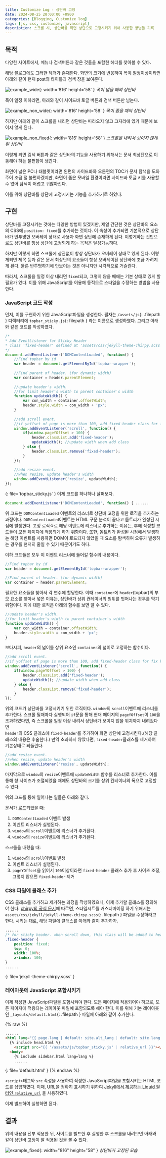 ```yaml
---
title: Customize Log - 상단바 고정
date: 2024-08-25 20:00:00 +0900
categories: [Blogging, Customize log]
tags: [js, css, customize, javascript]
description: 스크롤 시, 상단바를 화면 상단으로 고정시키기 위해 사용한 방법들 기록
---
```


## 목적

다양한 사이트에서, 메뉴나 검색버튼과 같은 것들을 포함한 헤더를 찾아볼 수 있다. 

해당 블로그에도 그러한 헤더가 존재한다. 화면의 크기에 반응하여 폭이 일정이상이라면 
아래와 같이 현재 post의 타이틀과 검색 창을 보여준다. 


![example_wide](/assets/img/topbar_example/topbar_example_wide.png){: width='816' height='58' }
_폭이 넓을 때의 상단바_

폭이 일정 이하라면, 아래와 같이 사이드바 토글 버튼과 검색 버튼만 남는다. 


![example_non_wide](/assets/img/topbar_example/topbar_example_non_wide.png){: width='816' height='58' }
_폭이 좁을 때의 상단바_

하지만 아래와 같이 스크롤을 내리면 상단바는 따라오지 않고 그자리에 있기 때문에 보이지 않게 된다.

![example_non_fixed](/assets/img/topbar_example/topbar_example_non_fixed.png){: width='816' height='58' }
_스크롤을 내려서 보이지 않게 된 상단바_

이렇게 되면 검색 버튼과 같은 상단바의 기능을 사용하기 위해서는 문서 최상단으로 이동해야 하는 불편함이 생긴다. 

화면이 넓은 PC나 태블릿이라면 왼편의 사이드바와 오른편의 TOC가 문서 탐색을 도와주어 조금 덜 불편하겠지만, 
화면이 좁은 모바일 환경이라면 사이드바 토글 키를 사용할 수 없어 탐색이 어렵고 귀찮아진다. 

이를 위해 상단바를 상단에 고정시키는 기능을 추가하기로 하였다.

## 구현

상단바를 고정시키는 것에는 다양한 방법이 있겠지만, 제일 간단한 것은 상단바의 요소의 CSS에 
`position: fixed`를 추가하는 것이다. 
이 속성이 추가되면 기본적으로 상단바가 반투명한 오버레이 상태로 사용자 화면 상단에 존재하게 된다.
이렇게하는 것만으로도 상단바를 항상 상단에 고정되게 하는 목적은 달성가능하다. 

하지만 이렇게 하면 스크롤에 상관없이 항상 상단바가 오버레이 상태로 있게 된다. 
이렇게되면 제목 등과 같은 문서 최상단의 요소들이 항상 오버레이된 상단바에 조금 가려지게 된다.
물론 반투명하기에 안보이는 것은 아니지만 시각적으로 거슬린다. 

따라서, 스크롤을 일정 이상 내리면 `fixed`되고, 그렇지 않을 때에는 기본 상태로 있게 할 필요가 있다. 
이를 위해 JavaScript를 이용해 동적으로 스타일을 수정하는 방법을 사용한다. 

### JavaScript 코드 작성

먼저, 이를 구현하기 위한 JavaScript파일을 생성한다. 필자는 `/assets/js`{: .filepath } 디렉터리에 `topbar_sticky.js`{: filepath } 라는 이름으로
생성하였다. 그리고 아래와 같은 코드를 작성하였다.

```javascript
/*
* Add EventListener for Sticky Header
* class 'fixed-header' defined at 'assets/css/jekyll-theme-chirpy.scss'
*/
document.addEventListener('DOMContentLoaded', function() {
	//Find topbar by id
	var header = document.getElementById('topbar-wrapper');
	
	//Find parent of header. (for dynamic width)
	var container = header.parentElement;
	
	//update header's width. 
	//for limit header's width to parent container's width
	function updateWidth() {
		var con_width = container.offsetWidth;
		header.style.width = con_width + 'px';
	}
	
	//add scroll event. 
	//if yoffset of page is more than 100, add fixed-header class for fix header
	window.addEventListener('scroll', function() {
		if(window.pageYOffset > 100) {
			header.classList.add('fixed-header');
			updateWidth(); //update width when add class
		} else {
			header.classList.remove('fixed-header');
		}
	});
	
	//add resize event.
	//when resize, update header's width
	window.addEventListener('resize', updateWidth);
});
``` 
{: file='topbar_sticky.js' }
이제 코드를 하나하나 살펴보자.


```javascript
document.addEventListener('DOMContentLoaded', function() { ......
```

위 코드는 `DOMContentLoaded` 이벤트의 리스너로 상단바 고정을 위한 로직을 추가하는 과정이다. 
`DOMContentLoaded`이벤트는 HTML 구문 분석이 끝나고 돔트리가 완성된 시점에 발생한다. 
고정 로직ㅇ르 해당 이벤트에 리스너로 추가하는 이유는, 후에 작성할 코드들이 모든 페이지에 적용되게 하기 위함이다. 
또한, 돔트리가 완성된 시점에서 발생하는 해당 이벤트를 사용하면 DOM이 로드되지 않았을 때 요소를 탐색하여 
오류가 발생하는 경우를 현저히 줄일 수 있기 때문이기도 하다. 

이하 코드들은 모두 이 이벤트 리스너에 들어갈 함수의 내용이다.

```javascript
//Find topbar by id
var header = document.getElementById('topbar-wrapper');
	
//Find parent of header. (for dynamic width)
var container = header.parentElement;
```

필요한 요소들을 찾아서 각 변수에 할당한다. 이때 `container`에 `header`(topbar)의 부모 요소를 찾아서 넣은 이유는, 
상단바가 상위 컨테이너의 범위를 벗어나는 경우를 막기 위함이다. 이에 대한 로직은 아래의 함수를 보면 알 수 있다.


```javascript
//update header's width. 
//for limit header's width to parent container's width
function updateWidth() {
	var con_width = container.offsetWidth;
	header.style.width = con_width + 'px';
}
```

보다시피, `header`의 넓이를 상위 요소인 `container`의 넓이로 고정하는 함수이다. 


```javascript
//add scroll event. 
//if yoffset of page is more than 100, add fixed-header class for fix header
window.addEventListener('scroll', function() {
	if(window.pageYOffset > 100) {
		header.classList.add('fixed-header');
		updateWidth(); //update width when add class
	} else {
		header.classList.remove('fixed-header');
	}
});
```
위의 코드가 상단바를 고정시키기 위한 로직이다. `window`의 `scroll`이벤트에 리스너를 추가한다. 
스크롤 될때마다 실행되어 `if`문을 통해 현재 페이지의 `pageYOffset`이 `100`을 초과하였다면, 즉 스크롤을 일정 이상 내려서
상단바가 보이지 않을 위치까지 내려갔다면  
`header`의 CSS 클래스에 `fixed-header`를 추가하여 화면 상단에 고정시킨다.(해당 클래스의 내용은 후술한다.)
만약 초과하지 않았다면, `fixed-header`클래스를 제거하여 기본상태로 되돌린다. 


```javascript
//add resize event.
//when resize, update header's width
window.addEventListener('resize', updateWidth);
```

마지막으로 `window`의 `resize`이벤트에 `updateWidth` 함수를 리스너로 추가한다. 
이를 통해 창 사이즈가 조절되었을 때에도 상단바의 크기를 상위 컨테이너의 폭으로 고정할 수 있다. 

위의 코드를 통해 일어나는 일들은 아래와 같다.

문서가 로드되었을 때: 
1. `DOMContentLoaded` 이벤트 발생 
2. 이벤트 리스너가 실행된다.
3. `window`의 `scroll`이벤트에 리스너가 추가된다. 
4. `window`의 `resize`이벤트에 리스너가 추가된다.


스크롤을 내렸을 때: 
1. `window`의 `scroll`이벤트 발생
2. 이벤트 리스너가 실행된다.
3. `pageYOffset`을 읽어서 `100`이상이라면 `fixed-header` 클래스 추가 후 사이즈 조정, 
그렇지 않으면 `fixed-header` 제거

### CSS 파일에 클래스 추가

CSS 클래스를 추가하고 제거하는 과정을 작성하였으니, 이제 추가할 클래스를 정의해야 한다. 
[chirpy의 공식 문서](https://chirpy.cotes.page/posts/getting-started/)에 따르면, 
스타일시트를 커스터마이징 하기 위해서는 `assets/css/jekyll/jekyll-theme-chirpy.scss`{: .filepath }
파일을 수정하라고 한다. 시키는 대로, 해당 파일에 클래스를 아래와 같이 추가하자.

```css
......
/* for sticky header. when scroll down, this class will be added to header. */
.fixed-header {
	position: fixed;
	top: 0;
	width: 100%;
	z-index: 100;
}
......
```
{: file='jekyll-theme-chirpy.scss' }

### 레이아웃에 JavaScript 포함시키기

이제 작성한 JavaScript파일을 포함시켜야 한다. 모든 페이지에 적용되어야 하므로, 
모든 페이지에 적용되는 레이아웃 파일에 포함되도록 해야 한다. 
이를 위해 기본 레이아웃인 `_layouts/default.html`{: .filepath }
파일에 아래와 같이 추가한다. 

{% raw %}
```html
......
<html lang="{{ page.lang | default: site.alt_lang | default: site.lang }}" {{ prefer_mode }}>
  {% include head.html %}
	<script src="{{ '/assets/js/topbar_sticky.js' | relative_url }}"></script><!--for sticky header-->
  <body>
    {% include sidebar.html lang=lang %}
	......
```
{: file='default.html' }
{% endraw %}

`<script>`태그와 `src` 속성을 사용하여 작성한 JavaScript파일을 포함시키는 HTML 코드를 삽입하였다. 
이때, URL을 정확히 표시하기 위하여 [Jekyll에서 제공하는 Liquid 필터인 `relative_url`](/posts/about-jekyll-liquid/#relative_url)
을 사용하였다. 

이제 빌드하여 실행하면 된다. 

## 결과

위의 내용을 전부 적용한 뒤, 사이트를 빌드한 후 실행한 후 스크롤을 내려보면 아래와 같이 상단바 고정이 잘 적용된 것을 볼 수 있다.

![example_fixed](/assets/img/topbar_example/topbar_example_fixed.png){: width="816" height="58" }
_상단바가 고정된 모습_

